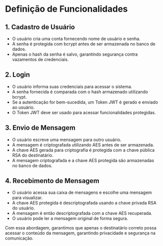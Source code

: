 # Definição de Funcionalidades  

## 1. Cadastro de Usuário  
- O usuário cria uma conta fornecendo nome de usuário e senha.  
- A senha é protegida com bcrypt antes de ser armazenada no banco de dados.  
- Apenas o hash da senha é salvo, garantindo segurança contra vazamentos de credenciais.  

## 2. Login  
- O usuário informa suas credenciais para acessar o sistema.  
- A senha fornecida é comparada com o hash armazenado utilizando bcrypt.  
- Se a autenticação for bem-sucedida, um Token JWT é gerado e enviado ao usuário.  
- O Token JWT deve ser usado para acessar funcionalidades protegidas.  

## 3. Envio de Mensagem  
- O usuário escreve uma mensagem para outro usuário.  
- A mensagem é criptografada utilizando AES antes de ser armazenada.  
- A chave AES gerada para criptografia é protegida com a chave pública RSA do destinatário.  
- A mensagem criptografada e a chave AES protegida são armazenadas no banco de dados.  

## 4. Recebimento de Mensagem  
- O usuário acessa sua caixa de mensagens e escolhe uma mensagem para visualizar.  
- A chave AES protegida é descriptografada usando a chave privada RSA do usuário.  
- A mensagem é então descriptografada com a chave AES recuperada.  
- O usuário pode ler a mensagem original de forma segura.  

Com essa abordagem, garantimos que apenas o destinatário correto possa acessar o conteúdo da mensagem, garantindo privacidade e segurança na comunicação.  
